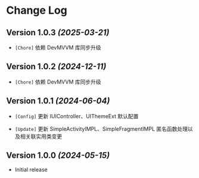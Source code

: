 Change Log
==========

Version 1.0.3 *(2025-03-21)*
----------------------------

* `[Chore]` 依赖 DevMVVM 库同步升级

Version 1.0.2 *(2024-12-11)*
----------------------------

* `[Chore]` 依赖 DevMVVM 库同步升级

Version 1.0.1 *(2024-06-04)*
----------------------------

* `[Config]` 更新 IUIController、UIThemeExt 默认配置

* `[Update]` 更新 SimpleActivityIMPL、SimpleFragmentIMPL 匿名函数处理以及相关联实用类变更

Version 1.0.0 *(2024-05-15)*
----------------------------

* Initial release
